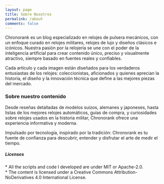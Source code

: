```yaml
---
layout: page
title: Sobre Nosotros
permalink: /about
comments: false
---
```


<div class="row justify-content-between">
<div class="col-md-8 pr-5">
<section>
<p>
Chronorank es un blog especializado en relojes de pulsera mec&aacute;nicos, con un enfoque curado en relojes militares, relojes de lujo y dise&ntilde;os cl&aacute;sicos e ic&oacute;nicos. Nuestra pasi&oacute;n por la relojer&iacute;a se une con el poder de la inteligencia artificial para crear contenido &uacute;nico, preciso y visualmente atractivo, siempre basado en fuentes reales y confiables.
</p>

<p>
Cada art&iacute;culo y cada imagen est&aacute;n dise&ntilde;ados para los verdaderos entusiastas de los relojes: coleccionistas, aficionados y quienes aprecian la historia, el dise&ntilde;o y la innovaci&oacute;n t&eacute;cnica que define a las mejores piezas del mercado.
</p>

  <h3>Sobre nuestro contenido</h3>


<p>
Desde rese&ntilde;as detalladas de modelos suizos, alemanes y japoneses, hasta listas de los mejores relojes autom&aacute;ticos, gu&iacute;as de compra, y curiosidades sobre relojes usados en la historia militar, Chronorank ofrece una experiencia informativa y moderna.
</p>

<p>
Impulsado por tecnolog&iacute;a, inspirado por la tradici&oacute;n: Chronorank es tu fuente de confianza para descubrir, entender y disfrutar el arte de medir el tiempo.
</p>

</section>
</div>

<div class="col-md-4">

<div class="sticky-top sticky-top-80">
<h5>Licenses</h5>
<p>
* All the scripts and code I developed are under MIT or Apache-2.0. <br/>
* The content is licensed under a Creative Commons Attribution-NoDerivatives 4.0 International License.
</p>

</div>
</div>
</div>
